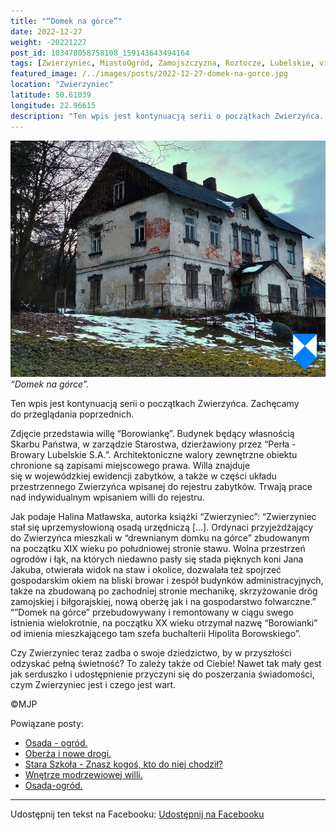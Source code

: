 ```yaml
---
title: "“Domek na górce”"
date: 2022-12-27
weight: -20221227
post_id: 103478058758108_159143643494164
tags: [Zwierzyniec, MiastoOgród, Zamojszczyzna, Roztocze, Lubelskie, villarestituta, turystyka, dziedzictwo, zabytki, krajobrazy]
featured_image: /../images/posts/2022-12-27-domek-na-gorce.jpg
location: "Zwierzyniec"
latitude: 50.61039
longitude: 22.96615
description: "Ten wpis jest kontynuacją serii o początkach Zwierzyńca. Zachęcamy do przeglądania poprzednich...."
---
```


![“Domek na górce”.](/images/posts/2022-12-27-domek-na-gorce.jpg)
*“Domek na górce”.*

Ten wpis jest kontynuacją serii o początkach Zwierzyńca. Zachęcamy do przeglądania poprzednich.

Zdjęcie przedstawia willę “Borowiankę”. Budynek będący własnością Skarbu Państwa, w zarządzie Starostwa, dzierżawiony przez “Perła - Browary Lubelskie S.A.”.
Architektoniczne walory zewnętrzne obiektu chronione są zapisami miejscowego prawa. Willa znajduje się w wojewódzkiej ewidencji zabytków, a także w części układu przestrzennego Zwierzyńca wpisanej do rejestru zabytków. Trwają prace nad indywidualnym wpisaniem willi do rejestru.

Jak podaje Halina Matławska, autorka książki “Zwierzyniec”:
“Zwierzyniec stał się uprzemysłowioną osadą urzędniczą [...].
Ordynaci przyjeżdżający do Zwierzyńca mieszkali w “drewnianym domku na górce” zbudowanym na początku XIX wieku po południowej stronie stawu. Wolna przestrzeń ogrodów i łąk, na których niedawno pasły się stada pięknych koni Jana Jakuba, otwierała widok na staw i okolice, dozwalała też spojrzeć gospodarskim okiem na bliski browar i zespół budynków administracyjnych, także na zbudowaną po zachodniej stronie mechanikę, skrzyżowanie dróg zamojskiej i biłgorajskiej, nową oberżę jak i na gospodarstwo folwarczne.”
“”Domek na górce” przebudowywany i remontowany w ciągu swego istnienia wielokrotnie, na początku XX wieku otrzymał nazwę “Borowianki” od imienia mieszkającego tam szefa buchalterii Hipolita Borowskiego”.

Czy Zwierzyniec teraz zadba o swoje dziedzictwo, by w przyszłości odzyskać pełną świetność?
To zależy także od Ciebie!
Nawet tak mały gest jak serduszko i udostępnienie przyczyni się do poszerzania świadomości, czym Zwierzyniec jest i czego jest wart.



©MJP

Powiązane posty:
- [Osada - ogród.](/posts/Osada-ogrod)
- [Oberża i nowe drogi.](/posts/Oberza-i-nowe-drogi)
- [Stara Szkoła - Znasz kogoś, kto do niej chodził?](/posts/Stara-Szkola-Znasz-kogos-kto-do-niej-chodzil)
- [Wnętrze modrzewiowej willi.](/posts/Wnetrze-modrzewiowej-willi)
- [Osada-ogród.](/posts/Osada-ogrod)


---

Udostępnij ten tekst na Facebooku:
[Udostępnij na Facebooku](https://www.facebook.com/sharer/sharer.php?u=https://stowarzyszeniewachniewskiej.pl/posts/Domek-na-gorce)

<script type="application/ld+json">
{
  "@context": "https://schema.org",
  "@type": "BlogPosting",
  "headline": "“Domek na górce”.",
  "datePublished": "2022-12-27",
  "dateModified": "2022-12-27",
  "author": {
    "@type": "Person",
    "name": "Michał Jan Patyk"
  },
  "publisher": {
    "@type": "Organization",
    "name": "Stowarzyszenie im. Aleksandry Wachniewskiej",
    "logo": {
      "@type": "ImageObject",
      "url": "https://stowarzyszeniewachniewskiej.pl/images/logo/logo.svg"
    }
  },
  "mainEntityOfPage": {
    "@type": "WebPage",
    "@id": "https://stowarzyszeniewachniewskiej.pl/posts/Domek-na-gorce"
  },
  "image": {
    "@type": "ImageObject",
    "url": "https://stowarzyszeniewachniewskiej.pl/images/posts/2022-12-27-domek-na-gorce.jpg"
  },
  "articleSection": "Dziedzictwo Kulturowe i Zabytki",
  "keywords": "Zwierzyniec, MiastoOgród, Zamojszczyzna, Roztocze, Lubelskie, villarestituta, turystyka, dziedzictwo, zabytki, krajobrazy",
  "wordCount": 216,
  "articleBody": "Ten wpis jest kontynuacją serii o początkach Zwierzyńca. Zachęcamy do przeglądania poprzednich.\n\nZdjęcie przedstawia willę “Borowiankę”. Budynek będący własnością Skarbu Państwa, w zarządzie Starostwa, dzierżawiony przez “Perła - Browary Lubelskie S.A.”. \nArchitektoniczne walory zewnętrzne obiektu chronione są zapisami miejscowego prawa. Willa znajduje się w wojewódzkiej ewidencji zabytków, a także w części układu przestrzennego Zwierzyńca wpisanej do rejestru zabytków. Trwają prace nad indywidualnym wpisaniem willi do rejestru. \n\nJak podaje Halina Matławska, autorka książki “Zwierzyniec”:\n“Zwierzyniec stał się uprzemysłowioną osadą urzędniczą [...].\nOrdynaci przyjeżdżający do Zwierzyńca mieszkali w “drewnianym domku na górce” zbudowanym na początku XIX wieku po południowej stronie stawu. Wolna przestrzeń ogrodów i łąk, na których niedawno pasły się stada pięknych koni Jana Jakuba, otwierała widok na staw i okolice, dozwalała też spojrzeć gospodarskim okiem na bliski browar i zespół budynków administracyjnych, także na zbudowaną po zachodniej stronie mechanikę, skrzyżowanie dróg zamojskiej i biłgorajskiej, nową oberżę jak i na gospodarstwo folwarczne.”\n“”Domek na górce” przebudowywany i remontowany w ciągu swego istnienia wielokrotnie, na początku XX wieku otrzymał nazwę “Borowianki” od imienia mieszkającego tam szefa buchalterii Hipolita Borowskiego”.\n\nCzy Zwierzyniec teraz zadba o swoje dziedzictwo, by w przyszłości odzyskać pełną świetność?\nTo zależy także od Ciebie!\nNawet tak mały gest jak serduszko i udostępnienie przyczyni się do poszerzania świadomości, czym Zwierzyniec jest i czego jest wart.\n \n         \n\n©MJP",
  "description": "Odkryj piękno Zwierzyńca i jego zabytki.",
  "copyrightHolder": {
    "@type": "Person",
    "name": "Michał Jan Patyk"
  }
}
</script>
<script type="application/ld+json">
{
  "@context": "https://schema.org",
  "@type": "BreadcrumbList",
  "itemListElement": [
    {
      "@type": "ListItem",
      "position": 1,
      "name": "Home",
      "item": "https://stowarzyszeniewachniewskiej.pl"
    },
    {
      "@type": "ListItem",
      "position": 2,
      "name": "posts",
      "item": "https://stowarzyszeniewachniewskiej.pl/posts"
    },
    {
      "@type": "ListItem",
      "position": 3,
      "name": "“Domek na górce”.",
      "item": "https://stowarzyszeniewachniewskiej.pl/posts/Domek-na-gorce"
    }
  ]
}
</script>
